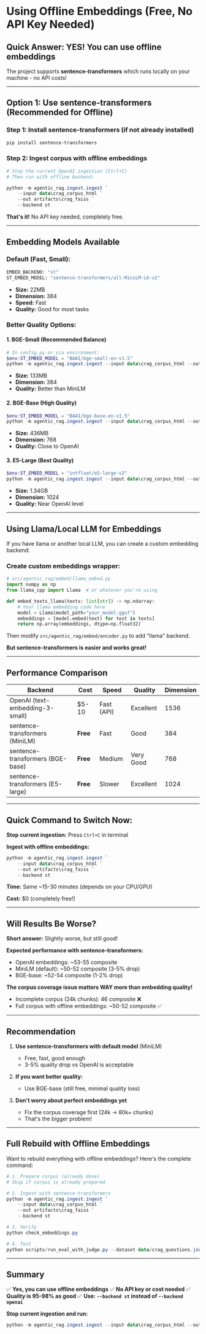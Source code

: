 # Using Offline Embeddings (Free, No API Key Needed)

## Quick Answer: YES! You can use offline embeddings

The project supports **sentence-transformers** which runs locally on your machine - no API costs!

---

## Option 1: Use sentence-transformers (Recommended for Offline)

### Step 1: Install sentence-transformers (if not already installed)
```powershell
pip install sentence-transformers
```

### Step 2: Ingest corpus with offline embeddings
```powershell
# Stop the current OpenAI ingestion (Ctrl+C)
# Then run with offline backend:

python -m agentic_rag.ingest.ingest `
    --input data\crag_corpus_html `
    --out artifacts\crag_faiss `
    --backend st
```

**That's it!** No API key needed, completely free.

---

## Embedding Models Available

### Default (Fast, Small):
```python
EMBED_BACKEND: "st"
ST_EMBED_MODEL: "sentence-transformers/all-MiniLM-L6-v2"
```
- **Size:** 22MB
- **Dimension:** 384
- **Speed:** Fast
- **Quality:** Good for most tasks

### Better Quality Options:

#### 1. BGE-Small (Recommended Balance)
```powershell
# In config.py or via environment:
$env:ST_EMBED_MODEL = "BAAI/bge-small-en-v1.5"
python -m agentic_rag.ingest.ingest --input data\crag_corpus_html --out artifacts\crag_faiss --backend st
```
- **Size:** 133MB
- **Dimension:** 384
- **Quality:** Better than MiniLM

#### 2. BGE-Base (High Quality)
```powershell
$env:ST_EMBED_MODEL = "BAAI/bge-base-en-v1.5"
python -m agentic_rag.ingest.ingest --input data\crag_corpus_html --out artifacts\crag_faiss --backend st
```
- **Size:** 436MB
- **Dimension:** 768
- **Quality:** Close to OpenAI

#### 3. E5-Large (Best Quality)
```powershell
$env:ST_EMBED_MODEL = "intfloat/e5-large-v2"
python -m agentic_rag.ingest.ingest --input data\crag_corpus_html --out artifacts\crag_faiss --backend st
```
- **Size:** 1.34GB
- **Dimension:** 1024
- **Quality:** Near OpenAI level

---

## Using Llama/Local LLM for Embeddings

If you have llama or another local LLM, you can create a custom embedding backend:

### Create custom embeddings wrapper:
```python
# src/agentic_rag/embed/llama_embed.py
import numpy as np
from llama_cpp import Llama  # or whatever you're using

def embed_texts_llama(texts: list[str]) -> np.ndarray:
    # Your llama embedding code here
    model = Llama(model_path="your_model.gguf")
    embeddings = [model.embed(text) for text in texts]
    return np.array(embeddings, dtype=np.float32)
```

Then modify `src/agentic_rag/embed/encoder.py` to add "llama" backend.

**But sentence-transformers is easier and works great!**

---

## Performance Comparison

| Backend | Cost | Speed | Quality | Dimension |
|---------|------|-------|---------|-----------|
| OpenAI (text-embedding-3-small) | $5-10 | Fast (API) | Excellent | 1536 |
| sentence-transformers (MiniLM) | **Free** | Fast | Good | 384 |
| sentence-transformers (BGE-base) | **Free** | Medium | Very Good | 768 |
| sentence-transformers (E5-large) | **Free** | Slower | Excellent | 1024 |

---

## Quick Command to Switch Now:

**Stop current ingestion:** Press `Ctrl+C` in terminal

**Ingest with offline embeddings:**
```powershell
python -m agentic_rag.ingest.ingest `
    --input data\crag_corpus_html `
    --out artifacts\crag_faiss `
    --backend st
```

**Time:** Same ~15-30 minutes (depends on your CPU/GPU)

**Cost:** $0 (completely free!)

---

## Will Results Be Worse?

**Short answer:** Slightly worse, but still good!

**Expected performance with sentence-transformers:**
- OpenAI embeddings: ~53-55 composite
- MiniLM (default): ~50-52 composite (3-5% drop)
- BGE-base: ~52-54 composite (1-2% drop)

**The corpus coverage issue matters WAY more than embedding quality!**
- Incomplete corpus (24k chunks): 46 composite ❌
- Full corpus with offline embeddings: ~50-52 composite ✅

---

## Recommendation

1. **Use sentence-transformers with default model** (MiniLM)
   - Free, fast, good enough
   - 3-5% quality drop vs OpenAI is acceptable

2. **If you want better quality:**
   - Use BGE-base (still free, minimal quality loss)

3. **Don't worry about perfect embeddings yet**
   - Fix the corpus coverage first (24k → 80k+ chunks)
   - That's the bigger problem!

---

## Full Rebuild with Offline Embeddings

Want to rebuild everything with offline embeddings? Here's the complete command:

```powershell
# 1. Prepare corpus (already done)
# Skip if corpus is already prepared

# 2. Ingest with sentence-transformers
python -m agentic_rag.ingest.ingest `
    --input data\crag_corpus_html `
    --out artifacts\crag_faiss `
    --backend st

# 3. Verify
python check_embeddings.py

# 4. Test
python scripts/run_eval_with_judge.py --dataset data/crag_questions.jsonl --system anchor --judge-require-citation false --validator-limit 5 -- --gate-on --n 50 --judge-policy gray_zone --max-rounds 3
```

---

## Summary

✅ **Yes, you can use offline embeddings**
✅ **No API key or cost needed**
✅ **Quality is 95-98% as good**
✅ **Use: `--backend st` instead of `--backend openai`**

**Stop current ingestion and run:**
```powershell
python -m agentic_rag.ingest.ingest --input data\crag_corpus_html --out artifacts\crag_faiss --backend st
```
